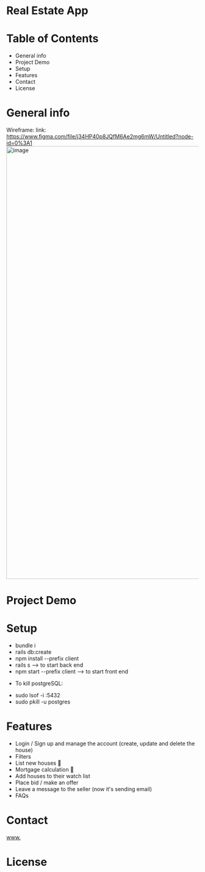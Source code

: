 # Real Estate App

# Table of Contents 
*   General info 
*   Project Demo 
*   Setup
*   Features 
*   Contact 
*   License


#   General info

Wireframe:
link: https://www.figma.com/file/j34HP40p8JQfM6Ae2mg6mW/Untitled?node-id=0%3A1
<img width="1130" alt="image" src="https://user-images.githubusercontent.com/61214246/172072718-30dafb73-2c6d-4ef6-864e-11f6db2a99a3.png">




#   Project Demo 

#   Setup
- bundle i
- rails db:create
- npm install --prefix client
- rails s --> to start back end
- npm start --prefix client --> to start front end

* To kill postgreSQL: 
- sudo lsof -i :5432
- sudo pkill -u postgres

#   Features 

- Login / Sign up and manage the account (create, update and delete the house)
- Filters
- List new houses 🏡 
- Mortgage calculation 🧮 
- Add houses to their watch list
- Place bid / make an offer
- Leave a message to the seller (now it's sending email)
- FAQs

#   Contact 
[www.](https://www.linkedin.com/in/chloepeng-software-developer/)

#   License
